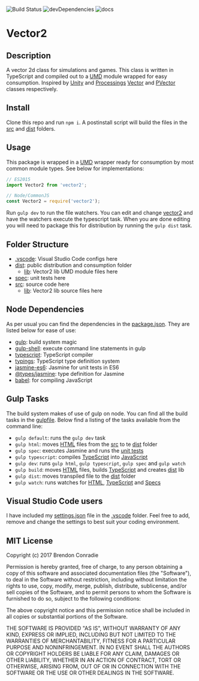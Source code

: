 ![Build Status](https://travis-ci.org/BrendonCon/es2015-jasmine-sandbox.svg?branch=master)
![devDependencies](https://david-dm.org/BrendonCon/es2015-jasmine-sandbox/dev-status.svg?style=flat})
![docs](https://readthedocs.org/projects/pip/badge/?version=update)

# Vector2 

## Description
A vector 2d class for simulations and games. This class is written in TypeScript and compiled out to a [UMD]() module wrapped for easy consumption. Inspired by [Unity]() and [Processings]() [Vector]() and [PVector]() classes respectively.

## Install
Clone this repo and run `npm i`. A postinstall script will build the files in the [src](src) and [dist](dist) folders. 

## Usage
This package is wrapped in a [UMD]() wrapper ready for consumption by most common module types. See below for implementations:

```JavaScript
// ES2015
import Vector2 from 'vector2';

// Node/CommonJS
const Vector2 = require('vector2');
```

Run `gulp dev` to run the file watchers. You can edit and change [vector2](src/lib/Vector2.ts) and have the watchers execute the typescript task. When you are done editing you will need to package this for distribution by running the `gulp dist` task. 

## Folder Structure
- [.vscode](.vscode): Visual Studio Code configs here
- [dist](dist): public distribution and consumption folder
  - [lib](dist/lib): Vector2 lib UMD module files here
- [spec](spec): unit tests here
- [src](src): source code here
  - [lib](src/lib): Vector2 lib source files here

## Node Dependencies
As per usual you can find the dependencies in the [package.json](package.json). They are listed below for ease of use:
- [gulp](): build system magic
- [gulp-shell](): execute command line statements in gulp
- [typescript](): TypeScript compiler
- [typings](): TypeScript type definition system
- [jasmine-es6](): Jasmine for unit tests in ES6
- [@types/jasmine](): type definition for Jasmine
- [babel](): for compiling JavaScript

## Gulp Tasks
The build system makes of use of gulp on node. You can find all the build tasks in the [gulpfile](gulp.babel.js). Below find a listing of the tasks available from the command line:
- `gulp default`: runs the `gulp dev` task
- `gulp html`: moves [HTML](src) files from the [src](src) to te [dist](dist) folder
- `gulp spec`: executes Jasmine and runs the [unit tests](spec)
- `gulp typescript`: compiles [TypeScript](src/lib) into [JavaScript](dist/lib)
- `gulp dev`: runs `gulp html`, `gulp typescript`, `gulp spec` and `gulp watch`
- `gulp build`: moves [HTML](src) files, builds [TypeScript](src/lib) and creates [dist](dist/lib) lib
- `gulp dist`: moves transpiled file to the [dist](dist) folder
- `gulp watch`: runs watches for [HTML](src), [TypeScript](src/lib) and [Specs](spec)

## Visual Studio Code users
I have included my [settings.json](.vscode/settings.json) file in the [.vscode](.vscode) folder. Feel free to add, remove and change the settings to best suit your coding environment.

## MIT License

Copyright (c) 2017 Brendon Conradie

Permission is hereby granted, free of charge, to any person obtaining a copy of this software and associated documentation files (the "Software"), to deal in the Software without restriction, including without limitation the rights to use, copy, modify, merge, publish, distribute, sublicense, and/or sell copies of the Software, and to permit persons to whom the Software is furnished to do so, subject to the following conditions:

The above copyright notice and this permission notice shall be included in all copies or substantial portions of the Software.

THE SOFTWARE IS PROVIDED "AS IS", WITHOUT WARRANTY OF ANY KIND, EXPRESS OR IMPLIED, INCLUDING BUT NOT LIMITED TO THE WARRANTIES OF MERCHANTABILITY, FITNESS FOR A PARTICULAR PURPOSE AND NONINFRINGEMENT. IN NO EVENT SHALL THE AUTHORS OR COPYRIGHT HOLDERS BE LIABLE FOR ANY CLAIM, DAMAGES OR OTHER LIABILITY, WHETHER IN AN ACTION OF CONTRACT, TORT OR OTHERWISE, ARISING FROM, OUT OF OR IN CONNECTION WITH THE SOFTWARE OR THE USE OR OTHER DEALINGS IN THE SOFTWARE.